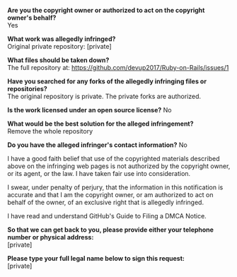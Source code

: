**Are you the copyright owner or authorized to act on the copyright owner's behalf?**  
Yes

**What work was allegedly infringed?**  
Original private repository: [private]

**What files should be taken down?**  
The full repository at: https://github.com/devup2017/Ruby-on-Rails/issues/1

**Have you searched for any forks of the allegedly infringing files or repositories?**  
The original repository is private. The private forks are authorized.

**Is the work licensed under an open source license?** No

**What would be the best solution for the alleged infringement?**  
Remove the whole repository

**Do you have the alleged infringer's contact information?** No

I have a good faith belief that use of the copyrighted materials described above on the infringing web pages is not authorized by the copyright owner, or its agent, or the law. I have taken fair use into consideration.

I swear, under penalty of perjury, that the information in this notification is accurate and that I am the copyright owner, or am authorized to act on behalf of the owner, of an exclusive right that is allegedly infringed.

I have read and understand GitHub's Guide to Filing a DMCA Notice.

**So that we can get back to you, please provide either your telephone number or physical address:**  
[private]

**Please type your full legal name below to sign this request:**  
[private]
